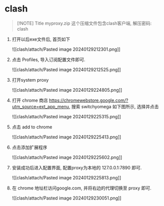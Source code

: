 
# clash

> [!NOTE] Title
>myproxy.zip 这个压缩文件包含clash客户端, 解压密码: clash


1. 打开以后exe文件后, 首页如下

	![[clash/attach/Pasted image 20240129212301.png]]



2. 点击 Profiles, 导入订阅配置文件即可.

	![[clash/attach/Pasted image 20240129212525.png]]
	
	
3. 打开system proxy

	
	![[clash/attach/Pasted image 20240129224805.png]]
	
4. 打开 chrome 商店 https://chromewebstore.google.com/?utm_source=ext_app_menu, 搜索 switchyomega 如下图所示, 选择并点击

	![[clash/attach/Pasted image 20240129225315.png]]

5. 点击 add to chrome

	![[clash/attach/Pasted image 20240129225413.png]]
	
	


6. 点击添加扩展程序

	![[clash/attach/Pasted image 20240129225602.png]]

7. 安装成功后进入配置界面, 配置proxy为本地的 127.0.0.1:7890 即可.

	![[clash/attach/Pasted image 20240129225813.png]]
	
8. 在 chrome 地址栏访问google.com, 并将右边的代理切换至 proxy 即可.

	![[clash/attach/Pasted image 20240129230051.png]]
	
	













